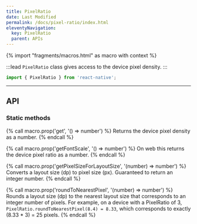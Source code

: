 ```yaml
---
title: PixelRatio
date: Last Modified
permalink: /docs/pixel-ratio/index.html
eleventyNavigation:
  key: PixelRatio
  parent: APIs
---
```


{% import "fragments/macros.html" as macro with context %}

:::lead
`PixelRatio` class gives access to the device pixel density.
:::

```js
import { PixelRatio } from 'react-native';
```

---

## API

### Static methods

{% call macro.prop('get', '() => number') %}
Returns the device pixel density as a number.
{% endcall %}

{% call macro.prop('getFontScale', '() => number') %}
On web this returns the device pixel ratio as a number.
{% endcall %}

{% call macro.prop('getPixelSizeForLayoutSize', '(number) => number') %}
Converts a layout size (dp) to pixel size (px). Guaranteed to return an integer number.
{% endcall %}

{% call macro.prop('roundToNearestPixel', '(number) => number') %}
Rounds a layout size (dp) to the nearest layout size that corresponds to an integer number of pixels. For example, on a device with a PixelRatio of 3, `PixelRatio.roundToNearestPixel(8.4) = 8.33`, which corresponds to exactly (8.33 * 3) = 25 pixels.
{% endcall %}
